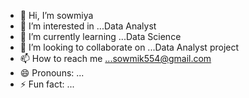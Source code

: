   - 👋 Hi, I’m sowmiya
- 👀 I’m interested in ...Data Analyst
- 🌱 I’m currently learning ...Data Science
- 💞️ I’m looking to collaborate on ...Data Analyst project
- 📫 How to reach me ...sowmik554@gmail.com
- 😄 Pronouns: ...
- ⚡ Fun fact: ...

<!---
sowmiyak24/sowmiyak24 is a ✨ special ✨ repository because its `README.md` (this file) appears on your GitHub profile.
You can click the Preview link to take a look at your changes.
--->
